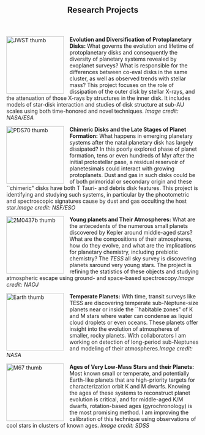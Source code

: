 <html>
<head>
<style>
.image-left {
  float: left;
  margin-right: 15px; /* Adds some space between the image and the text */
}
</style>
</head>
<link rel="icon" href="images/favicon.ico" type="image/x-icon" /> <link rel="shortcut icon" href="favicon.ico" type="image/x-icon" />
<link rel="stylesheet" href="https://cdn.rawgit.com/jpswalsh/academicons/master/css/academicons.min.css">
<body id="top">

<!-- Header -->
<header id="header">
<h2><strong>Research Projects</strong><br/></h2>
</header>
<!-- Main -->
<div id="main">

<section id="one">
<!-- <h2>Research Projects</h2>
--><div class="row">
	 
<article class="6u$ 12u$(xsmall) work-item">
<img src="../images/webb-disk.jpg" width=150 height=150 alt="JWST thumb" class="image-left">
<p><b>Evolution and Diversification of Protoplanetary Disks: </b> What governs the evolution and lifetime of protoplanetary disks and consequently the diversity of planetary systems revealed by exoplanet surveys?  What is responsible for the differences between co-eval disks in the same cluster, as well as observed trends with stellar mass?  This project focuses on the role of dissipation of the outer disk by stellar X-rays, and the attenuation of those X-rays by structures in the inner disk.  It includes models of star-disk interaction and studies of disk structure at sub-AU scales using both time-honored and novel techniques.  <i>Image credit: NASA/ESA</i></p>    
</article>

<article class="6u 12u$(xsmall) work-item">
<img src="../images/PDS70.jpg" width=150 height=150 alt="PDS70 thumb" class="image-left">
<p><b>Chimeric Disks and the Late Stages of Planet Formation:</b> What happens in emerging planetary systems after the natal planetary disk has largely dissipated?  In this poorly explored phase of planet formation, tens or even hundreds of Myr after the initial protostellar pase, a residual reservoir of planetesimals could interact with growing protoplanets.  Dust and gas in such disks could be of both primoridal or secondary origin and these ``chimeric" disks have both T Tauri- and debris disk features.  This project is identifying and studying such systems, in particular by the phootometric and spectroscopic  signatures cause by dust and gas occulting the host star.<i>Image credit: NSF/ESO</i></p> 
</article>

<article class="6u 12u$(xsmall) work-item">
<img src="../images/2M0437b.png" width=150 height=150 alt="2M0437b thumb" class="image-left">
<p><b>Young planets and Their Atmospheres:</b> What are the antecedents of the numerous small planets discovered by Kepler around middle-aged stars?  What are the compositions of their atmospheres, how do they evolve, and what are the implications for planetary chemistry, including prebiotic chemistry?   The <i>TESS</i> all sky survey is discovering planets saround very young stars.  The project is refining the statistics of these objects and studying atmospheric escape using ground- and space-based spectroscopy.<i>Image credit: NAOJ </i></p> 
</article>

<article class="6u 12u$(xsmall) work-item">
<img src="../images/earth.jpg" width=150 height=150 alt="Earth thumb" class="image-left">
<p><b>Temperate Planets:</b> With time, transit surveys like TESS are discovering temperate sub-Neptune-size planets near or inside the ``habitable zones" of K and M stars where water can condense as liquid cloud droplets or even oceans.  These planets offer insight into the evolution of atmospheres of smaller, rocky planets.  With collaborators I am working on detection of long-period sub-Neptunes and modeling of their atmospheres.<i>Image credit: NASA</i></p>
</article>

<article class="6u 12u$(xsmall) work-item">
<img src="../images/M67-SDSS.jpg" width=150 height=150 alt="M67 thumb" class="image-left">
<p><b>Ages of Very Low-Mass Stars and their Planets:</b> Most known small or temperate, and potentially Earth-like planets that are high-priority targets for characterization orbit K and M dwarfs.  Knowing the ages of these systems to reconstruct planet evolution is critical, and for middle-aged K/M dwarfs, rotation-based ages (gyrochronology) is the most promising method.  I am improving the calibration of this technique using observations of cool stars in clusters of known ages. <i>Image credit: SDSS</i></p>
</article>
					
